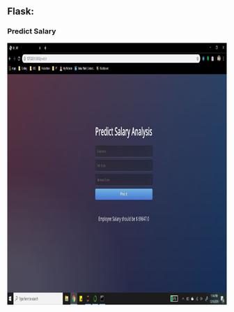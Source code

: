 ## Flask:
### Predict Salary


<p align="left">
  <img width="1000" height="600" src="https://github.com/ankur715/web/blob/master/hiring/html.JPG"> 
</p>
